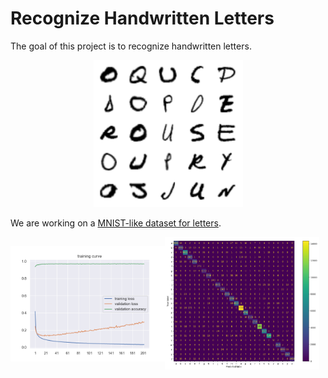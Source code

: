 # Recognize Handwritten Letters

The goal of this project is to recognize handwritten letters.

<p align="middle">
  <img src="assets/img/dataset-first-letters.png" />
</p>

We are working on a [MNIST-like dataset for letters](https://www.kaggle.com/datasets/ashishguptajiit/handwritten-az/data).


<div style="display: flex; align-items: center;">
  <img src="assets/img/cnn-training-curve.png" width="49%" />
  <img src="assets/img/cnn-confusion-matrix.png" width="49%" /> 
</div>
